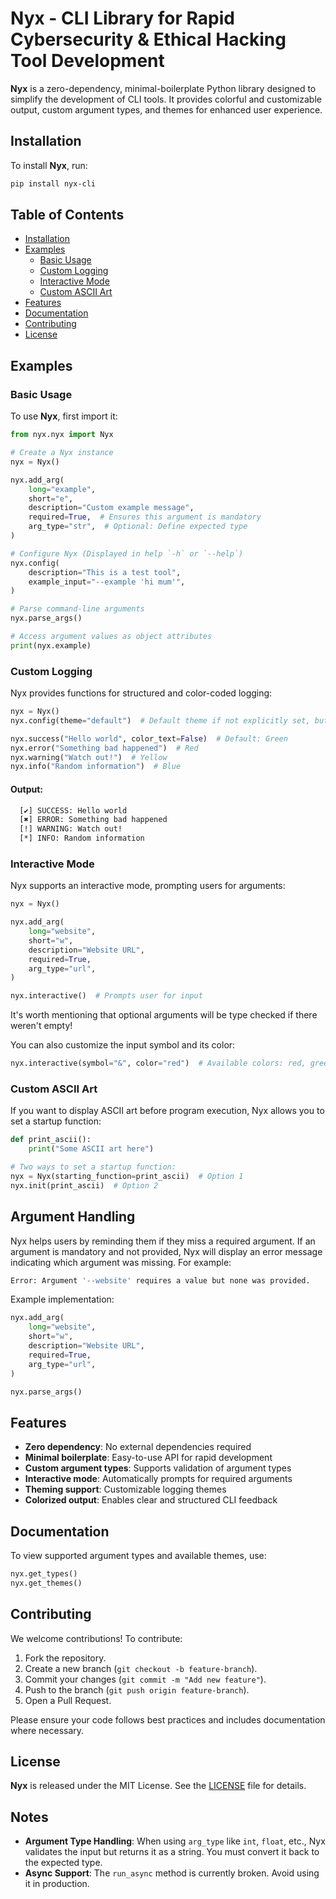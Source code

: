# Nyx - CLI Library for Rapid Cybersecurity & Ethical Hacking Tool Development

**Nyx** is a zero-dependency, minimal-boilerplate Python library designed to simplify the development of CLI tools. It provides colorful and customizable output, custom argument types, and themes for enhanced user experience.

## Installation

To install **Nyx**, run:

```bash
pip install nyx-cli
```

## Table of Contents

- [Installation](#installation)
- [Examples](#examples)
  - [Basic Usage](#basic-usage)
  - [Custom Logging](#custom-logging)
  - [Interactive Mode](#interactive-mode)
  - [Custom ASCII Art](#custom-ascii-art)
- [Features](#features)
- [Documentation](#documentation)
- [Contributing](#contributing)
- [License](#license)

## Examples

### Basic Usage

To use **Nyx**, first import it:

```python
from nyx.nyx import Nyx

# Create a Nyx instance
nyx = Nyx()

nyx.add_arg(
    long="example",
    short="e",
    description="Custom example message",
    required=True,  # Ensures this argument is mandatory
    arg_type="str",  # Optional: Define expected type
)

# Configure Nyx (Displayed in help `-h` or `--help`)
nyx.config(
    description="This is a test tool",
    example_input="--example 'hi mum'",
)

# Parse command-line arguments
nyx.parse_args()

# Access argument values as object attributes
print(nyx.example)
```

### Custom Logging

Nyx provides functions for structured and color-coded logging:

```python
nyx = Nyx()
nyx.config(theme="default")  # Default theme if not explicitly set, but this is optional

nyx.success("Hello world", color_text=False)  # Default: Green
nyx.error("Something bad happened")  # Red
nyx.warning("Watch out!")  # Yellow
nyx.info("Random information")  # Blue
```

#### Output:

```zsh
  [✔] SUCCESS: Hello world
  [✖] ERROR: Something bad happened
  [!] WARNING: Watch out!
  [*] INFO: Random information
```

### Interactive Mode

Nyx supports an interactive mode, prompting users for arguments:

```python
nyx = Nyx()

nyx.add_arg(
    long="website",
    short="w",
    description="Website URL",
    required=True,
    arg_type="url",
)

nyx.interactive()  # Prompts user for input
```

It's worth mentioning that optional arguments will be type checked if there weren't empty!

You can also customize the input symbol and its color:

```python
nyx.interactive(symbol="&", color="red")  # Available colors: red, green, blue, yellow (default: white)
```

### Custom ASCII Art

If you want to display ASCII art before program execution, Nyx allows you to set a startup function:

```python
def print_ascii():
    print("Some ASCII art here")

# Two ways to set a startup function:
nyx = Nyx(starting_function=print_ascii)  # Option 1
nyx.init(print_ascii)  # Option 2
```

## Argument Handling

Nyx helps users by reminding them if they miss a required argument. If an argument is mandatory and not provided, Nyx will display an error message indicating which argument was missing. For example:

```zsh
Error: Argument '--website' requires a value but none was provided.
```

Example implementation:

```python
nyx.add_arg(
    long="website",
    short="w",
    description="Website URL",
    required=True,
    arg_type="url",
)

nyx.parse_args()
```

## Features

- **Zero dependency**: No external dependencies required
- **Minimal boilerplate**: Easy-to-use API for rapid development
- **Custom argument types**: Supports validation of argument types
- **Interactive mode**: Automatically prompts for required arguments
- **Theming support**: Customizable logging themes
- **Colorized output**: Enables clear and structured CLI feedback

## Documentation

To view supported argument types and available themes, use:

```python
nyx.get_types()
nyx.get_themes()
```

## Contributing

We welcome contributions! To contribute:
1. Fork the repository.
2. Create a new branch (`git checkout -b feature-branch`).
3. Commit your changes (`git commit -m "Add new feature"`).
4. Push to the branch (`git push origin feature-branch`).
5. Open a Pull Request.

Please ensure your code follows best practices and includes documentation where necessary.

## License

**Nyx** is released under the MIT License. See the [LICENSE](LICENSE) file for details.

## Notes

- **Argument Type Handling**: When using `arg_type` like `int`, `float`, etc., Nyx validates the input but returns it as a string. You must convert it back to the expected type.
- **Async Support**: The `run_async` method is currently broken. Avoid using it in production.


